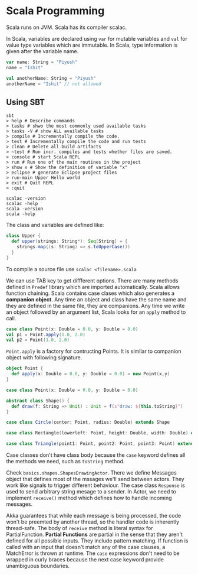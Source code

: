 # Scala Programming

Scala runs on JVM. Scala has its compiler scalac.

In Scala, variables are declared using `var` for mutable variables and `val` for value type variables which are immutable.
In Scala, type information is given after the variable name.

```scala
var name: String = "Piyush"
name = "Ishit"

val anotherName: String = "Piyush"
anotherName = "Ishit" // not allowed
```

## Using SBT

```shell
sbt
> help # Describe commands
> tasks # shwo the most commonly used available tasks
> tasks -V # show ALL available tasks
> compile # Incrementally compile the code.
> test # Incrementally compile the code and run tests
> clean # Delete all build artifacts
> ~test # Run incr. compiles and tests whether files are saved.
> console # start Scala REPL
> run # Run one of the main routines in the project
> show x # Show the definition of variable "x"
> eclipse # generate Eclipse project files
> run-main Upper Hello world
> exit # Quit REPL
> :quit
```

```shell
scalac -version
scalac -help
scala -version
scala -help
```

The class and variables are defined like:

```scala
class Upper {
  def upper(strings: String*): Seq[String] = {
    strings.map((s: String) => s.toUpperCase())
  }
}
```

To compile a source file use `scalac <filename>.scala`


We can use TAB key to get diffferent options. There are many methods defined in `Predef` library which are imported automatically. Scala allows function chaining.
Scala contains case clases which also generates a **companion object**. Any time an object and class have the same name and they are defined in the same file, they are companions. Any time we write an object followed by an argument list, Scala looks for an `apply` method to call.

```scala
case class Point(x: Double = 0.0, y: Double = 0.0)
val p1 = Point.apply(1.0, 2.0)
val p2 = Point(1.0, 2.0)
```

`Point.apply` is a factory for contructing Points. It is similar to companion object with following signature.

```scala
object Point {
  def apply(x: Double = 0.0, y: Double = 0.0) = new Point(x,y)
}
```

```scala
case class Point(x: Double = 0.0, y: Double = 0.0)

abstract class Shape() {
  def draw(f: String => Unit) : Unit = f(s"draw: ${this.toString}")
}

case class Circle(center: Point, radius: Double) extends Shape

case class Rectangle(lowerleft: Point, height: Double, width: Double) extends Shape

case class Triangle(point1: Point, point2: Point, point3: Point) extends Shape
```

Case classes don't have class body because the `case` keyword defines all the methods we need, such as `toString` method.

Check `basics.shapes.ShapesDrawingActor`. There we define Messages object that defines most of the mssages we'll send between actors. They work like signals to trigger different behaviour. The case class `Response` is used to send arbitrary string mesage to a sender. In Actor, we need to implement `receive()` method which defines how to handle incoming messages.

Akka guarantees that while each message is being processed, the code won't be preemted by another thread, so the handler code is inherently thread-safe. The body of `receive` method is literal syntax for PartialFunction. **Partial Functions** are partial in the sense that they aren't defined for all possible inputs. They include pattern matching. If function is called with an input that doesn't match any of the case clauses, a MatchError is thrown at runtime. The `case` expressions don't need to be wrapped in curly braces because the next case keyword provide unambiguous boundaries. 